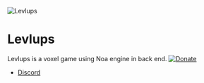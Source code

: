 ![Levlups](https://i.imgur.com/1XLqSSQ.png)
# Levlups
Levlups is a voxel game using Noa engine in back end. 
[![Donate](https://img.shields.io/badge/Donate-PayPal-blue.svg)](https://www.paypal.com/donate?hosted_button_id=3BHCY5NSQLNMW)

- [Discord](https://discord.gg/n66mUfEu)


